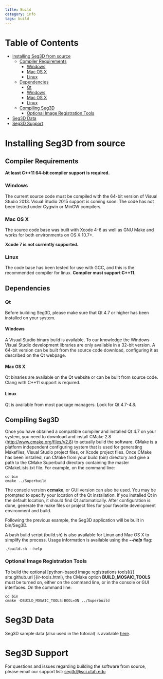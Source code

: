 ```yaml
---
title: Build
category: info
tags: build
---
```


Table of Contents
=================

* [Installing Seg3D from source](#installing-seg3d-from-source)
  * [Compiler Requirements](#compiler-requirements)
    * [Windows](#windows)
    * [Mac OS X](#mac-os-x)
    * [Linux](#linux)
  * [Dependencies](#dependencies)
    * [Qt](#qt)
    * [Windows](#windows)
    * [Mac OS X](#mac-os-x-1)
    * [Linux](#linux-1)
  * [Compiling Seg3D](#compiling-seg3d)
    * [Optional Image Registration Tools](#optional-image-registration-tools)
* [Seg3D Data](#seg3d-data)
* [Seg3D Support](#seg3d-support)

<!-- Created by [gh-md-toc](https://github.com/ekalinin/github-markdown-toc) -->

# Installing Seg3D from source

## Compiler Requirements

**At least C++11 64-bit compiler support is required.**

### Windows

The current source code must be compiled with the 64-bit version of Visual Studio 2013.
Visual Studio 2015 support is coming soon.
The code has not been tested under Cygwin or MinGW compilers.

### Mac OS X

The source code base was built with Xcode 4-6 as well as GNU Make and works for both 
environments on OS X 10.7+.

**Xcode 7 is not currently supported.**

### Linux

The code base has been tested for use with GCC, and this is the recommended compiler for
linux. **Compiler must support C++11.**


## Dependencies

### Qt

Before building Seg3D, please make sure that Qt 4.7 or higher has been installed on your system.

#### Windows

A Visual Studio binary build is available.
To our knowledge the Windows Visual Studio development libraries are only available in a 32-bit version.
A 64-bit version can be built from the source code download, configuring it as described on the Qt webpage.

#### Mac OS X

Qt binaries are available on the Qt website or can be built from source code.
Clang with C++11 support is required.

#### Linux

Qt is available from most package managers. Look for Qt 4.7-4.8.


## Compiling Seg3D

Once you have obtained a compatible compiler and installed Qt 4.7 on your system, you need to 
download and install CMake 2.8 (http://www.cmake.org/files/v2.8) to actually build the software.
CMake is a platform independent configuring system that is used for generating Makefiles,
Visual Studio project files, or Xcode project files.
Once CMake has been installed, run CMake from your build (bin) directory and give a path to the CMake Superbuild directory containing the master CMakeLists.txt file.
For example, on the command line:

```
cd bin
cmake ../Superbuild
```

The console version **ccmake**, or GUI version can also be used.
You may be prompted to specify your location of the Qt installation.
If you installed Qt in the default location, it should find Qt automatically.
After configuration is done, generate the make files or project files for your favorite
development environment and build.

Following the previous example, the Seg3D application will be built in bin/Seg3D.

A bash build script (build.sh) is also available for Linux and Mac OS X to simplify the process.
Usage information is available using the ***--help*** flag:

```
./build.sh --help
```

### Optional Image Registration Tools

To build the optional [python-based image registrations tools]({{ site.github.url }}ir-tools.html), the CMake option **BUILD_MOSAIC_TOOLS** must be turned on, either on the command line, or in the console or GUI interfaces.
On the command line:

```
cd bin
cmake -DBUILD_MOSAIC_TOOLS:BOOL=ON ../Superbuild
```

# Seg3D Data

Seg3D sample data (also used in the tutorial) is available [here](https://github.com/CIBC-Internal/Seg3DData/releases).

# Seg3D Support

For questions and issues regarding building the software from source, 
please email our support list: seg3d@sci.utah.edu
